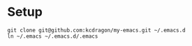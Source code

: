 # Setup
```
git clone git@github.com:kcdragon/my-emacs.git ~/.emacs.d
ln ~/.emacs ~/.emacs.d/.emacs
```
